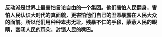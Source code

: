 ### 反动派是世界上最害怕言论自由的一个集团。他们害怕人民翻身，害怕人民认识大时代的真面貌，更害怕他们自己的丑恶暴露在人民大众的面前。所以他们用种种卑劣无耻，残暴不仁的手段，蒙蔽人民的眼睛，塞闭人民的耳朵，封锁人民的嘴巴。